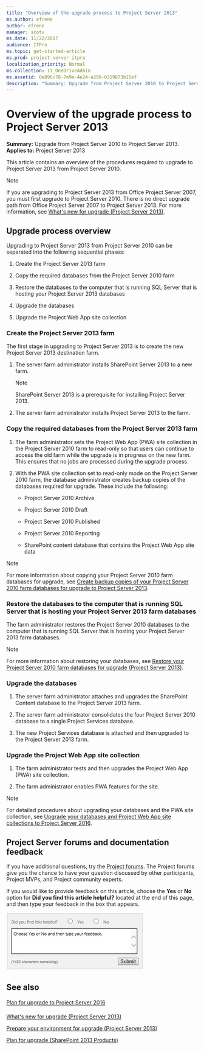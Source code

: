 ```yaml
---
title: "Overview of the upgrade process to Project Server 2013"
ms.author: efrene
author: efrene
manager: scotv
ms.date: 11/22/2017
audience: ITPro
ms.topic: get-started-article
ms.prod: project-server-itpro
localization_priority: Normal
ms.collection: IT_OneDriveAdmin
ms.assetid: 0e896c78-7e9e-4e24-a398-0319873b15ef
description: "Summary: Upgrade from Project Server 2010 to Project Server 2013."
---
```


# Overview of the upgrade process to Project Server 2013
 
 **Summary:** Upgrade from Project Server 2010 to Project Server 2013.<br/>
**Applies to:** Project Server 2013
  
This article contains an overview of the procedures required to upgrade to Project Server 2013 from Project Server 2010.
  
> [!NOTE]
> If you are upgrading to Project Server 2013 from Office Project Server 2007, you must first upgrade to Project Server 2010. There is no direct upgrade path from Office Project Server 2007 to Project Server 2013. For more information, see [What's new for upgrade (Project Server 2013)](http://technet.microsoft.com/library/d42b8778-87ee-4e09-8b9e-cb2d1d800db9.aspx). 
  
## Upgrade process overview

Upgrading to Project Server 2013 from Project Server 2010 can be separated into the following sequential phases:
  
1. Create the Project Server 2013 farm
    
2. Copy the required databases from the Project Server 2010 farm
    
3. Restore the databases to the computer that is running SQL Server that is hosting your Project Server 2013 databases
    
4. Upgrade the databases
    
5. Upgrade the Project Web App site collection
    
### Create the Project Server 2013 farm

The first stage in upgrading to Project Server 2013 is to create the new Project Server 2013 destination farm.
  
1. The server farm administrator installs SharePoint Server 2013 to a new farm.
    
    > [!NOTE]
    > SharePoint Server 2013 is a prerequisite for installing Project Server 2013. 
  
2. The server farm administrator installs Project Server 2013 to the farm.
    
### Copy the required databases from the Project Server 2013 farm

1. The farm administrator sets the Project Web App (PWA) site collection in the Project Server 2010 farm to read-only so that users can continue to access the old farm while the upgrade is in progress on the new farm. This ensures that no jobs are processed during the upgrade process. 
    
2. With the PWA site collection set to read-only mode on the Project Server 2010 farm, the database administrator creates backup copies of the databases required for upgrade. These include the following:
    
   - Project Server 2010 Archive
    
   - Project Server 2010 Draft
    
   - Project Server 2010 Published
    
   - Project Server 2010 Reporting
    
   - SharePoint content database that contains the Project Web App site data
    
> [!NOTE]
> For more information about copying your Project Server 2010 farm databases for upgrade, see [Create backup copies of your Project Server 2010 farm databases for upgrade to Project Server 2013](http://technet.microsoft.com/library/028f9509-0cfb-4f7e-b102-e19f36d8f014.aspx). 
  
### Restore the databases to the computer that is running SQL Server that is hosting your Project Server 2013 farm databases

The farm administrator restores the Project Server 2010 databases to the computer that is running SQL Server that is hosting your Project Server 2013 farm databases.
  
> [!NOTE]
> For more information about restoring your databases, see [Restore your Project Server 2010 farm databases for upgrade (Project Server 2013)](http://technet.microsoft.com/library/072a3fc7-b0a7-4569-a03d-39a9c8ac72b9.aspx). 
  
### Upgrade the databases

1. The server farm administrator attaches and upgrades the SharePoint Content database to the Project Server 2013 farm.
    
2. The server farm administrator consolidates the four Project Server 2010 database to a single Project Services database.
    
3. The new Project Services database is attached and then upgraded to the Project Server 2013 farm.
    
### Upgrade the Project Web App site collection

1. The farm administrator tests and then upgrades the Project Web App (PWA) site collection.
    
2. The farm administrator enables PWA features for the site. 
    
> [!NOTE]
> For detailed procedures about upgrading your databases and the PWA site collection, see [Upgrade your databases and Project Web App site collections to Project Server 2016](upgrade-your-databases-and-project-web-app-site-collections-project-server-2013.md). 
  
## Project Server forums and documentation feedback

If you have additional questions, try the [Project forums](https://social.technet.microsoft.com/Forums/en-US/category/project). The Project forums give you the chance to have your question discussed by other participants, Project MVPs, and Project community experts.
  
If you would like to provide feedback on this article, choose the **Yes** or **No** option for **Did you find this article helpful?** located at the end of this page, and then type your feedback in the box that appears.
  
![This feedback tool appears at the end of each Project Server library article on TechNet.](images/technetFeedbackBox.png)
  
## See also

#### 

[Plan for upgrade to Project Server 2016](plan-for-upgrade-to-project-server-2016.md)
#### 

[What's new for upgrade (Project Server 2013)](http://technet.microsoft.com/library/d42b8778-87ee-4e09-8b9e-cb2d1d800db9.aspx)
  
[Prepare your environment for upgrade (Project Server 2013)](http://technet.microsoft.com/library/587325fd-c15f-4347-a247-92abbf23fb76.aspx)
  
[Plan for upgrade (SharePoint 2013 Products)](http://technet.microsoft.com/library/83079d8c-c64d-40b8-80c6-bab3c8bd44f6.aspx)

